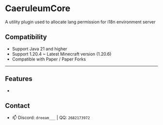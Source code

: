 # CaeruleumCore

A utility plugin used to allocate lang permission for i18n environment server

## Compatibility

- Support Java 21 and higher
- Support 1.20.4 ~ Latest Minecraft version (1.20.6)
- Compatible with Paper / Paper Forks

___

## Features

* 

## Contact

- 📫 Discord: `dreeam___` | QQ: `2682173972`
